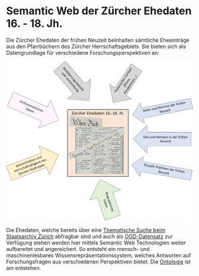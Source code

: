 # Semantic Web der Zürcher Ehedaten 16. - 18. Jh.     

Die Zürcher Ehedaten der frühen Neuzeit beinhalten sämtliche Eheeinträge aus den Pfarrbüchern des Zürcher Herrschaftsgebiets. Sie bieten sich als Datengrundlage für verschiedene Forschungsperspektiven an:  

![](/images/Perspektiven_auf_Ehedaten.jpg)

Die Ehedaten, welche bereits über eine [Thematische Suche beim Staatsarchiv Zürich](https://archives-quickaccess.ch/search/stazh/edb) abfragbar sind und auch als [OGD-Datensatz](https://www.zh.ch/de/politik-staat/opendata.html?keyword=ogd#/details/468@staatsarchiv-kanton-zuerich) zur Verfügung stehen werden hier mittels Semantic Web Technologien weiter aufbereitet und angereichert. So entsteht ein mensch- und maschinenlesbares Wissensrepräsentationssystem, welches Antworten auf Forschungsfragen aus verschiedenen Perspektiven bietet. Die [Ontologie](/ontology/) ist am entstehen.
